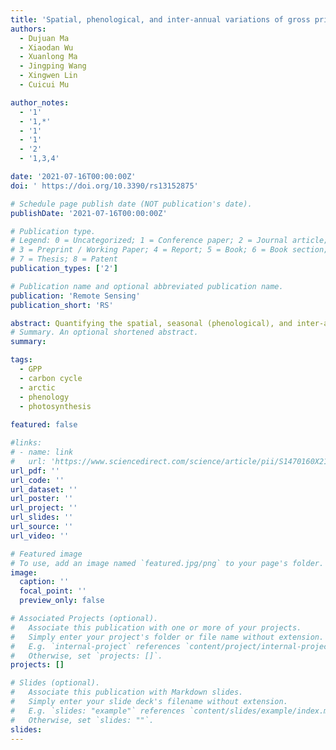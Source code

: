 ```yaml
---
title: 'Spatial, phenological, and inter-annual variations of gross primary productivity in the Arctic from 2001 to 2019'
authors:
  - Dujuan Ma
  - Xiaodan Wu
  - Xuanlong Ma
  - Jingping Wang
  - Xingwen Lin
  - Cuicui Mu

author_notes:
  - '1'
  - '1,*'
  - '1'
  - '1'
  - '2'
  - '1,3,4'

date: '2021-07-16T00:00:00Z'
doi: ' https://doi.org/10.3390/rs13152875'

# Schedule page publish date (NOT publication's date).
publishDate: '2021-07-16T00:00:00Z'

# Publication type.
# Legend: 0 = Uncategorized; 1 = Conference paper; 2 = Journal article;
# 3 = Preprint / Working Paper; 4 = Report; 5 = Book; 6 = Book section;
# 7 = Thesis; 8 = Patent
publication_types: ['2']

# Publication name and optional abbreviated publication name.
publication: 'Remote Sensing'
publication_short: 'RS'

abstract: Quantifying the spatial, seasonal (phenological), and inter-annual variations of gross primary productivity (GPP) in the Arctic is critical for comprehending the terrestrial carbon cycle and its feedback to climate warming in this region. Here, we evaluated the accuracy of the MOD17A2H GPP product using the FLUXNET 2015 dataset in the Arctic, then explored the spatial patterns, seasonal variations, and interannual trends of GPP, and investigated the dependence of the spatiotemporal variations in GPP on land cover types, latitude, and elevation from 2001 to 2019. The results showed that MOD17A2H was consistent with in situ measurements (R = 0.8, RMSE = 1.26 g C m−2 d−1). The functional phenology was also captured by the MOD17A2H product (R = 0.62, RMSE = 9 days) in the Arctic. The spatial variation of the seasonal magnitude of GPP and its interannual trends is partly related to land cover types, peaking in forests and lowest in grasslands. The interannual trend of GPP decreased as the latitude and elevation increased, except for the latitude between 62°~66° N and elevation below 700 m. Our study not only revealed the variation of GPP in the Arctic but also helped to understand the carbon cycle over this region.
# Summary. An optional shortened abstract.
summary: 

tags:
  - GPP
  - carbon cycle
  - arctic
  - phenology
  - photosynthesis
  
featured: false

#links:
# - name: link
#   url: 'https://www.sciencedirect.com/science/article/pii/S1470160X21006658'
url_pdf: ''
url_code: ''
url_dataset: ''
url_poster: ''
url_project: ''
url_slides: ''
url_source: ''
url_video: ''

# Featured image
# To use, add an image named `featured.jpg/png` to your page's folder.
image:
  caption: ''
  focal_point: ''
  preview_only: false

# Associated Projects (optional).
#   Associate this publication with one or more of your projects.
#   Simply enter your project's folder or file name without extension.
#   E.g. `internal-project` references `content/project/internal-project/index.md`.
#   Otherwise, set `projects: []`.
projects: []

# Slides (optional).
#   Associate this publication with Markdown slides.
#   Simply enter your slide deck's filename without extension.
#   E.g. `slides: "example"` references `content/slides/example/index.md`.
#   Otherwise, set `slides: ""`.
slides:
---
```


